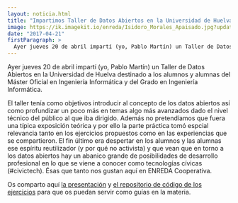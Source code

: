 ```yaml
---
layout: noticia.html
title: "Impartimos Taller de Datos Abiertos en la Universidad de Huelva"
image: https://ik.imagekit.io/enreda/Isidoro_Morales_Apaisado.jpg?updatedAt=1700057367758
date: "2017-04-21"
firstParagraph: >
  Ayer jueves 20 de abril impartí (yo, Pablo Martín) un Taller de Datos Abiertos en la Universidad de Huelva destinado a los alumnos y alumnas del Máster Oficial en Ingeniería Informática y del Grado en Ingeniería Informática.
---
```


Ayer jueves 20 de abril impartí (yo, Pablo Martín) un Taller de Datos Abiertos en la Universidad de Huelva destinado a los alumnos y alumnas del Máster Oficial en Ingeniería Informática y del Grado en Ingeniería Informática.

El taller tenía como objetivos introducir al concepto de los datos abiertos así como profundizar un poco más en temas algo más avanzados dado el nivel técnico del público al que iba dirigido. Además no pretendíamos que fuera una típica exposición teórica y por ello la parte práctica tomó espcial relevancia tanto en los ejercicios propuestos como en las experiencias que se compartieron. El fin último era despertar en los alumnos y las alumnas ese espíritu reutilizador (y por qué no activista) y que vean que en torno a los datos abiertos hay un abanico grande de posibilidades de desarrollo profesional en lo que se viene a conocer como tecnologías cívicas (#civictech). Ésas que tanto nos gustan aquí en ENREDA Cooperativa.

Os comparto aquí [la presentación](https://speakerdeck.com/pr3ssh/taller-de-datos-abiertos) y [el repositorio de código de los ejercicios](https://github.com/pr3ssh/opendata-taller-uhu-2017) para que os puedan servir como guías en la materia.